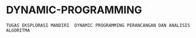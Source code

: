# DYNAMIC-PROGRAMMING
`TUGAS EKSPLORASI MANDIRI 
DYNAMIC PROGRAMMING
PERANCANGAN DAN ANALISIS ALGORITMA`
